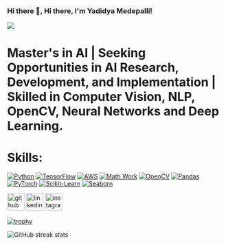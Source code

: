 ### Hi there 👋, Hi there, I'm Yadidya Medepalli!
![](https://github.com/YadidyaM)

# Master's in AI | Seeking Opportunities in AI Research, Development, and Implementation | Skilled in Computer Vision, NLP, OpenCV, Neural Networks and Deep Learning.

# Skills:  
[![Python](https://img.shields.io/badge/Python-3670A0?style=for-the-badge&logo=python&logoColor=ffdd54)](https://www.python.org/) [![TensorFlow](https://img.shields.io/badge/TensorFlow-FF6F00?style=for-the-badge&logo=TensorFlow&logoColor=white)](https://www.tensorflow.org/) [![AWS](https://img.shields.io/badge/AWS-232F3E?style=for-the-badge&logo=amazon-aws&logoColor=white)](https://aws.amazon.com/) [![Math Work](https://img.shields.io/badge/Math%20Work-ff5555?style=for-the-badge&logo=mathworks&logoColor=white)](https://www.mathworks.com/) [![OpenCV](https://img.shields.io/badge/OpenCV-5C3EE8?style=for-the-badge&logo=opencv&logoColor=white)](https://opencv.org/) [![Pandas](https://img.shields.io/badge/Pandas-150458?style=for-the-badge&logo=pandas&logoColor=white)](https://pandas.pydata.org/) [![PyTorch](https://img.shields.io/badge/PyTorch-EE4C2C?style=for-the-badge&logo=PyTorch&logoColor=white)](https://pytorch.org/) [![Scikit-Learn](https://img.shields.io/badge/scikit--learn-F7931E?style=for-the-badge&logo=scikit-learn&logoColor=white)](https://scikit-learn.org/) [![Seaborn](https://img.shields.io/badge/Seaborn-3776AB?style=for-the-badge&logo=seaborn&logoColor=white)](https://seaborn.pydata.org/)


[<img src='https://cdn.jsdelivr.net/npm/simple-icons@3.0.1/icons/github.svg' alt='github' height='40'>](https://github.com/YadidyaM)  [<img src='https://cdn.jsdelivr.net/npm/simple-icons@3.0.1/icons/linkedin.svg' alt='linkedin' height='40'>](https://www.linkedin.com/in/https://www.linkedin.com/in/yadidya-medepalli//)  [<img src='https://cdn.jsdelivr.net/npm/simple-icons@3.0.1/icons/instagram.svg' alt='instagram' height='40'>](https://www.instagram.com/yadidyamedepalli/)  

[![trophy](https://github-profile-trophy.vercel.app/?username=YadidyaM)](https://github.com/ryo-ma/github-profile-trophy)

![GitHub streak stats](https://streak-stats.demolab.com/?user=YadidyaM)  

